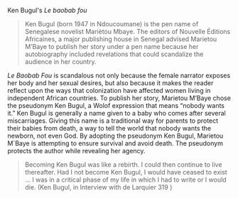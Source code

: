 
Ken Bugul's *Le baobab fou*


>Ken Bugul (born 1947 in Ndoucoumane) is the pen name of Senegalese novelist Mariètou Mbaye. The editors of Nouvelle Éditions Africaines,
>a major publishing house in Senegal advised Marietou M’Baye to publish her story under a pen name because her autobiography 
>included revelations that could scandalize the audience in her country. 

*Le Baobab Fou* is scandalous not only because the female narrator exposes her body and her sexual desires, but also because it makes the reader reflect upon the ways that colonization have affected women living in independent African countries. To publish her story, Marietou M’Baye chose the pseudonym Ken Bugul, a Wolof expression that means “nobody wants it.”
Ken Bugul is generally a name given to a baby who comes after several miscarriages. Giving this name is a traditional way for parents to protect
their babies from death, a way to tell the world that nobody wants the newborn, not even God. 
By adopting the pseudonym Ken Bugul, Marietou M`Baye is attempting to ensure survival and avoid death. The pseudonym protects the author while revealing her agency.

>Becoming Ken Bugul was like a rebirth. I could then continue to live thereafter.
>Had I not become Ken Bugul, I would have ceased to exist … I was in a critical
>phase of my life in which I had to write or I would die. (Ken Bugul, in Interview
>with de Larquier 319 )




